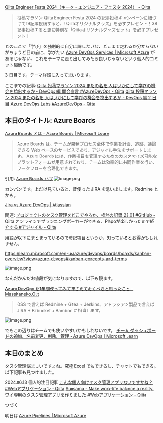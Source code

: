 [Qiita Engineer Festa 2024（キータ・エンジニア・フェスタ 2024） - Qiita](https://qiita.com/official-campaigns/engineer-festa/2024)

> 投稿マラソン
> Qiita Engineer Festa 2024 の記事投稿キャンペーンに紐づけて19記事投稿すると、「Qiitaオリジナルグッズ」を必ずプレゼント！38記事投稿すると更に特別な「Qiitaオリジナルグッズセット」を必ずプレゼント！

とのことで「学び」を強制的に自分に課したいな、どこまで走れるか分からないがちょうど目の前に、学びたい [Azure DevOps Services | Microsoft Azure](https://azure.microsoft.com/ja-jp/products/devops) があるじゃない、これをテーマに走り出してみたら良いじゃないという個人的コミット駆動です。

3 日目です。テーマ詳細に入ってまいります。

ここまでの記事: 
[Qiita 投稿マラソン 2024 またの名を 人はいかにして学びの機会を捻出するか - DevOps 編 開会宣言 #AzureDevOps - Qiita](https://qiita.com/e99h2121/items/02fcccdc257a0c534fff)
[Qiita 投稿マラソン 2024 またの名を 人はいかにして学びの機会を捻出するか - DevOps 編 2 日目 Azure DevOps Labs #AzureDevOps - Qiita](https://qiita.com/e99h2121/items/f3e9672103aead998379)



## 本日のタイトル: Azure Boards

[Azure Boards とは - Azure Boards | Microsoft Learn](https://learn.microsoft.com/ja-jp/azure/devops/boards/get-started/what-is-azure-boards?view=azure-devops)

> Azure Boards は、チームが開発プロセス全体で作業を計画、追跡、議論できる Web ベースのサービスであり、アジャイル手法をサポートします。 Azure Boards には、作業項目を管理するためのカスタマイズ可能なプラットフォームが用意されており、チームは効率的に共同作業を行い、ワークフローを合理化できます。


引用: [Azure Boards ハブ](https://learn.microsoft.com/ja-jp/azure/devops/boards/get-started/what-is-azure-boards?view=azure-devops#azure-boards-hubs)
![image.png](https://qiita-image-store.s3.ap-northeast-1.amazonaws.com/0/93824/60e99cd1-d363-9364-0ec3-9ecbd7cf0968.png)

カンバンです。上だけ見ていると、昔使った JIRA を思い出します。Redmine とかも。

[Jira vs Azure DevOps | Atlassian](https://www.atlassian.com/ja/software/jira/comparison/jira-vs-azure-devops)

関連:
[プロジェクトのタスク管理をどこでやるか、検討の記錄 22.01 #GitHub - Qiita](https://qiita.com/e99h2121/items/25217220c8d2c80fa633)
[オンラインでプランニングポーカーができる、Plapoが楽しかったので紹介する #アジャイル - Qiita](https://qiita.com/e99h2121/items/2bc505415e1ccfd2ff95)


用語が以下にまとまっているので暗記項目というか、知っているとお得かもしれません。


https://learn.microsoft.com/en-us/azure/devops/boards/boards/kanban-overview?view=azure-devops#kanban-concepts-and-terms

![image.png](https://qiita-image-store.s3.ap-northeast-1.amazonaws.com/0/93824/9d7394e3-aa79-c59e-708d-e8427bafefb6.png)



なんだかんだお値段が気になりますので、以下も観ます。

[Azure DevOps を1年間使ってみて押さえておくべきと思ったこと - MassKaneko.Out](https://masskaneko.hatenablog.com/entry/2020/12/06/005011)

> OSS で言えば Redmine + Gitea + Jenkins、アトラシアン製品で言えば JIRA + Bitbucket + Bamboo に相当します。

![image.png](https://qiita-image-store.s3.ap-northeast-1.amazonaws.com/0/93824/fa44ced7-5adc-8b12-b576-e56d3c1fd8bd.png)

でもこの辺りはチームでも使いやすいかもしれないです。
[チーム ダッシュボードの追加、名前変更、削除、管理 - Azure DevOps | Microsoft Learn](https://learn.microsoft.com/ja-jp/azure/devops/report/dashboards/dashboards?view=azure-devops)



## 本日のまとめ

タスク管理悩ましいですよね。究極 Excel でもできるし、チャットでもできる。
以下記事も見つけました。

2024.06.13 個人的注目記事
[こんな個人向けタスク管理アプリないですかね？ #Webアプリケーション - Qiita](https://qiita.com/G_R_/items/83f39cc9fdac7014f688)
[Sunsama - Make work-life balance a reality.](https://www.sunsama.com/)
[ワイ専用のタスク管理アプリを作りました #Webアプリケーション - Qiita](https://qiita.com/G_R_/items/efda47c2c820c8870b7f)


つづく

明日は [Azure Pipelines | Microsoft Azure](https://azure.microsoft.com/ja-jp/products/devops/pipelines/)
